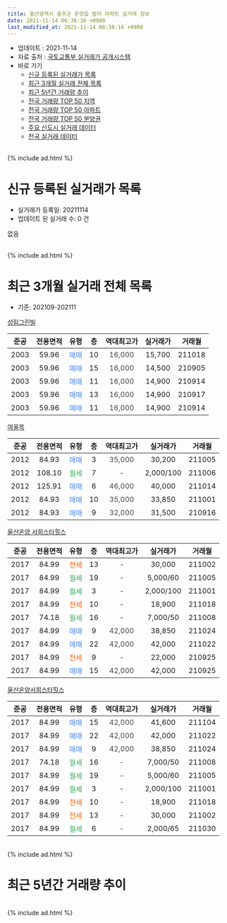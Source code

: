 ```yaml
---
title: 울산광역시 울주군 온양읍 발리 아파트 실거래 정보
date: 2021-11-14 06:38:16 +0900
last_modified_at: 2021-11-14 06:38:16 +0900
---
```


* 업데이트 : 2021-11-14
* 자료 출처 : [국토교통부 실거래가 공개시스템](http://rt.molit.go.kr)
* 바로 가기
    * [신규 등록된 실거래가 목록](#신규-등록된-실거래가-목록)
    * [최근 3개월 실거래 전체 목록](#최근-3개월-실거래-전체-목록)
    * [최근 5년간 거래량 추이](#최근-5년간-거래량-추이)
    * [전국 거래량 TOP 50 지역](https://inasie.github.io/apt-trade-info/최근-3개월-전국에서-가장-거래가-많이-발생한-지역)
    * [전국 거래량 TOP 50 아파트](https://inasie.github.io/apt-trade-info/최근-3개월-전국에서-가장-거래가-많이-발생한-아파트)
    * [전국 거래량 TOP 50 분양권](https://inasie.github.io/apt-trade-info/최근-3개월-전국에서-가장-거래가-많이-발생한-분양권)
    * [주요 신도시 실거래 데이터](https://inasie.github.io/apt-trade-info/주요-신도시)
    * [전국 실거래 데이터](https://inasie.github.io/apt-trade-info/전국)
<br>
{% include ad.html %}
<br>

# 신규 등록된 실거래가 목록
* 실거래가 등록일: 20211114
* 업데이트 된 실거래 수: 0 건

없음

<br>
{% include ad.html %}
<br>

# 최근 3개월 실거래 전체 목록
* 기준: 202109-202111


[성림그린빌](https://search.naver.com/search.naver?query=%EC%9A%B8%EC%82%B0%EA%B4%91%EC%97%AD%EC%8B%9C+%EC%9A%B8%EC%A3%BC%EA%B5%B0+%EC%98%A8%EC%96%91%EC%9D%8D+%EB%B0%9C%EB%A6%AC+%EC%84%B1%EB%A6%BC%EA%B7%B8%EB%A6%B0%EB%B9%8C)

|준공|전용면적|유형|층|역대최고가|실거래가|거래월|
|:---:|:---:|:---:|:---:|:---:|:---:|:---:|
|2003|59.96|<span style="color:#4285f3">매매</span>|10|<span style="color:#444444">16,000</span>|15,700|211018|
|2003|59.96|<span style="color:#4285f3">매매</span>|15|<span style="color:#444444">16,000</span>|14,500|210905|
|2003|59.96|<span style="color:#4285f3">매매</span>|11|<span style="color:#444444">16,000</span>|14,900|210914|
|2003|59.96|<span style="color:#4285f3">매매</span>|13|<span style="color:#444444">16,000</span>|14,900|210917|
|2003|59.96|<span style="color:#4285f3">매매</span>|11|<span style="color:#444444">16,000</span>|14,900|210914|

[여울목](https://search.naver.com/search.naver?query=%EC%9A%B8%EC%82%B0%EA%B4%91%EC%97%AD%EC%8B%9C+%EC%9A%B8%EC%A3%BC%EA%B5%B0+%EC%98%A8%EC%96%91%EC%9D%8D+%EB%B0%9C%EB%A6%AC+%EC%97%AC%EC%9A%B8%EB%AA%A9)

|준공|전용면적|유형|층|역대최고가|실거래가|거래월|
|:---:|:---:|:---:|:---:|:---:|:---:|:---:|
|2012|84.93|<span style="color:#4285f3">매매</span>|3|<span style="color:#444444">35,000</span>|30,200|211005|
|2012|108.10|<span style="color:#34a853">월세</span>|7|<span style="color:#444444">-</span>|2,000/100|211006|
|2012|125.91|<span style="color:#4285f3">매매</span>|6|<span style="color:#444444">46,000</span>|40,000|211014|
|2012|84.93|<span style="color:#4285f3">매매</span>|10|<span style="color:#444444">35,000</span>|33,850|211001|
|2012|84.93|<span style="color:#4285f3">매매</span>|9|<span style="color:#444444">32,000</span>|31,500|210916|

[울산온양 서희스타힐스](https://search.naver.com/search.naver?query=%EC%9A%B8%EC%82%B0%EA%B4%91%EC%97%AD%EC%8B%9C+%EC%9A%B8%EC%A3%BC%EA%B5%B0+%EC%98%A8%EC%96%91%EC%9D%8D+%EB%B0%9C%EB%A6%AC+%EC%9A%B8%EC%82%B0%EC%98%A8%EC%96%91+%EC%84%9C%ED%9D%AC%EC%8A%A4%ED%83%80%ED%9E%90%EC%8A%A4)

|준공|전용면적|유형|층|역대최고가|실거래가|거래월|
|:---:|:---:|:---:|:---:|:---:|:---:|:---:|
|2017|84.99|<span style="color:#ff5a00">전세</span>|13|<span style="color:#444444">-</span>|30,000|211002|
|2017|84.99|<span style="color:#34a853">월세</span>|19|<span style="color:#444444">-</span>|5,000/60|211005|
|2017|84.99|<span style="color:#34a853">월세</span>|3|<span style="color:#444444">-</span>|2,000/100|211001|
|2017|84.99|<span style="color:#ff5a00">전세</span>|10|<span style="color:#444444">-</span>|18,900|211018|
|2017|74.18|<span style="color:#34a853">월세</span>|16|<span style="color:#444444">-</span>|7,000/50|211008|
|2017|84.99|<span style="color:#4285f3">매매</span>|9|<span style="color:#444444">42,000</span>|38,850|211024|
|2017|84.99|<span style="color:#4285f3">매매</span>|22|<span style="color:#444444">42,000</span>|42,000|211022|
|2017|84.99|<span style="color:#ff5a00">전세</span>|9|<span style="color:#444444">-</span>|22,000|210925|
|2017|84.99|<span style="color:#4285f3">매매</span>|15|<span style="color:#444444">42,000</span>|42,000|210925|

[울산온양서희스타힐스](https://search.naver.com/search.naver?query=%EC%9A%B8%EC%82%B0%EA%B4%91%EC%97%AD%EC%8B%9C+%EC%9A%B8%EC%A3%BC%EA%B5%B0+%EC%98%A8%EC%96%91%EC%9D%8D+%EB%B0%9C%EB%A6%AC+%EC%9A%B8%EC%82%B0%EC%98%A8%EC%96%91%EC%84%9C%ED%9D%AC%EC%8A%A4%ED%83%80%ED%9E%90%EC%8A%A4)

|준공|전용면적|유형|층|역대최고가|실거래가|거래월|
|:---:|:---:|:---:|:---:|:---:|:---:|:---:|
|2017|84.99|<span style="color:#4285f3">매매</span>|15|<span style="color:#444444">42,000</span>|41,600|211104|
|2017|84.99|<span style="color:#4285f3">매매</span>|22|<span style="color:#444444">42,000</span>|42,000|211022|
|2017|84.99|<span style="color:#4285f3">매매</span>|9|<span style="color:#444444">42,000</span>|38,850|211024|
|2017|74.18|<span style="color:#34a853">월세</span>|16|<span style="color:#444444">-</span>|7,000/50|211008|
|2017|84.99|<span style="color:#34a853">월세</span>|19|<span style="color:#444444">-</span>|5,000/60|211005|
|2017|84.99|<span style="color:#34a853">월세</span>|3|<span style="color:#444444">-</span>|2,000/100|211001|
|2017|84.99|<span style="color:#ff5a00">전세</span>|10|<span style="color:#444444">-</span>|18,900|211018|
|2017|84.99|<span style="color:#ff5a00">전세</span>|13|<span style="color:#444444">-</span>|30,000|211002|
|2017|84.99|<span style="color:#34a853">월세</span>|6|<span style="color:#444444">-</span>|2,000/65|211030|


<br>
{% include ad.html %}
<br>

# 최근 5년간 거래량 추이


<div style="width:100%;">
    <canvas id="deal_progress" height="200"></canvas>
</div>

<script>
new Chart(document.getElementById("deal_progress"), {
    type: 'line',
    data: {
        labels: ['201611','201612','201701','201702','201703','201704','201705','201706','201707','201708','201709','201710','201711','201712','201801','201802','201803','201804','201805','201806','201807','201808','201809','201810','201811','201812','201901','201902','201903','201904','201905','201906','201907','201908','201909','201910','201911','201912','202001','202002','202003','202004','202005','202006','202007','202008','202009','202010','202011','202012','202101','202102','202103','202104','202105','202106','202107','202108','202109','202110','202111'],
        datasets: [{
            label: '매매',
            pointRadius: 1,
            data: [4, 3, 1, 1, 2, 1, 0, 1, 3, 1, 23, 10, 9, 5, 1, 5, 2, 1, 0, 5, 0, 2, 1, 4, 1, 2, 1, 3, 3, 2, 1, 3, 4, 5, 5, 8, 6, 6, 1, 1, 2, 4, 8, 13, 15, 5, 15, 8, 26, 34, 9, 11, 12, 19, 14, 7, 20, 9, 6, 8, 1],
            borderColor: "rgba(255, 201, 14, 1)",
            backgroundColor: "rgba(255, 201, 14, 0.5)",
            fill: false,
            lineTension: 0
        },{
            label: '전월세',
            pointRadius: 1,
            data: [1, 1, 0, 2, 2, 1, 1, 3, 3, 11, 14, 14, 10, 4, 8, 3, 2, 1, 1, 3, 2, 2, 2, 2, 5, 3, 4, 1, 2, 2, 0, 3, 3, 2, 10, 5, 5, 7, 5, 1, 3, 2, 4, 3, 3, 3, 0, 2, 1, 1, 3, 1, 1, 5, 4, 2, 3, 3, 1, 12, 0],
            borderColor: "rgba(0, 141, 185, 1)",
            backgroundColor: "rgba(0, 141, 185, 0.5)",
            fill: false,
            lineTension: 0
        }
        ]
    },
    options: {
        responsive: true,
        title: {
            display: false
        },
        tooltips: {
            mode: 'index',
            intersect: false
        },
        hover: {
            mode: 'nearest',
            intersect: true
        },
        scales: {
            xAxes: [{
                display: true,
                scaleLabel: {
                    display: true,
                    labelString: '년/월'
                }
            }],
            yAxes: [{
                display: true,
                ticks: {
                    suggestedMin: 0,
                },
                scaleLabel: {
                    display: true,
                    labelString: '실거래 수'
                }
            }]
        }
    }
});

</script>


<br>
{% include ad.html %}
<br>

